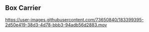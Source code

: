 ## Box Carrier ##

https://user-images.githubusercontent.com/73650840/183399395-2d50e419-38d3-4d78-bbb3-94adb56d2883.mov

